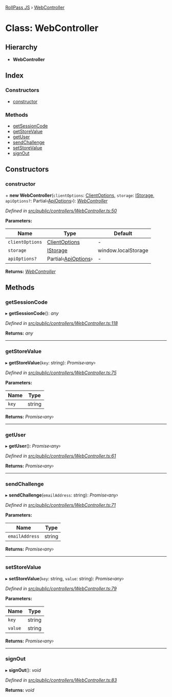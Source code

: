 [RollPass JS](../README.md) › [WebController](webcontroller.md)

# Class: WebController

## Hierarchy

* **WebController**

## Index

### Constructors

* [constructor](webcontroller.md#constructor)

### Methods

* [getSessionCode](webcontroller.md#getsessioncode)
* [getStoreValue](webcontroller.md#getstorevalue)
* [getUser](webcontroller.md#getuser)
* [sendChallenge](webcontroller.md#sendchallenge)
* [setStoreValue](webcontroller.md#setstorevalue)
* [signOut](webcontroller.md#signout)

## Constructors

###  constructor

\+ **new WebController**(`clientOptions`: [ClientOptions](../interfaces/clientoptions.md), `storage`: [IStorage](../interfaces/istorage.md), `apiOptions?`: Partial‹[ApiOptions](../interfaces/apioptions.md)›): *[WebController](webcontroller.md)*

*Defined in [src/public/controllers/WebController.ts:50](https://github.com/RollPass/rollpass-js/blob/24d55ba/src/public/controllers/WebController.ts#L50)*

**Parameters:**

Name | Type | Default |
------ | ------ | ------ |
`clientOptions` | [ClientOptions](../interfaces/clientoptions.md) | - |
`storage` | [IStorage](../interfaces/istorage.md) |  window.localStorage |
`apiOptions?` | Partial‹[ApiOptions](../interfaces/apioptions.md)› | - |

**Returns:** *[WebController](webcontroller.md)*

## Methods

###  getSessionCode

▸ **getSessionCode**(): *any*

*Defined in [src/public/controllers/WebController.ts:118](https://github.com/RollPass/rollpass-js/blob/24d55ba/src/public/controllers/WebController.ts#L118)*

**Returns:** *any*

___

###  getStoreValue

▸ **getStoreValue**(`key`: string): *Promise‹any›*

*Defined in [src/public/controllers/WebController.ts:75](https://github.com/RollPass/rollpass-js/blob/24d55ba/src/public/controllers/WebController.ts#L75)*

**Parameters:**

Name | Type |
------ | ------ |
`key` | string |

**Returns:** *Promise‹any›*

___

###  getUser

▸ **getUser**(): *Promise‹any›*

*Defined in [src/public/controllers/WebController.ts:61](https://github.com/RollPass/rollpass-js/blob/24d55ba/src/public/controllers/WebController.ts#L61)*

**Returns:** *Promise‹any›*

___

###  sendChallenge

▸ **sendChallenge**(`emailAddress`: string): *Promise‹any›*

*Defined in [src/public/controllers/WebController.ts:71](https://github.com/RollPass/rollpass-js/blob/24d55ba/src/public/controllers/WebController.ts#L71)*

**Parameters:**

Name | Type |
------ | ------ |
`emailAddress` | string |

**Returns:** *Promise‹any›*

___

###  setStoreValue

▸ **setStoreValue**(`key`: string, `value`: string): *Promise‹any›*

*Defined in [src/public/controllers/WebController.ts:79](https://github.com/RollPass/rollpass-js/blob/24d55ba/src/public/controllers/WebController.ts#L79)*

**Parameters:**

Name | Type |
------ | ------ |
`key` | string |
`value` | string |

**Returns:** *Promise‹any›*

___

###  signOut

▸ **signOut**(): *void*

*Defined in [src/public/controllers/WebController.ts:83](https://github.com/RollPass/rollpass-js/blob/24d55ba/src/public/controllers/WebController.ts#L83)*

**Returns:** *void*
